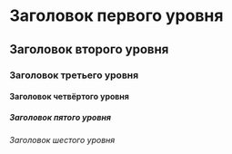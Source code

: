 ﻿# Заголовок первого уровня
## Заголовок второго уровня
### Заголовок третьего уровня
#### Заголовок четвёртого уровня
##### Заголовок пятого уровня
###### Заголовок шестого уровня

